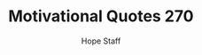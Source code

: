 ---
image: /assets/img/mq/mq_270_parton.png
title: Motivational Quotes 270
categories:
  - Motivational Quotes
author: Hope Staff
notes: Motivational Quotes 270
embed: >-
  EMBED_GOES_HERE
transcript: >-
  SOME LINES OF TEXT START HERE
---